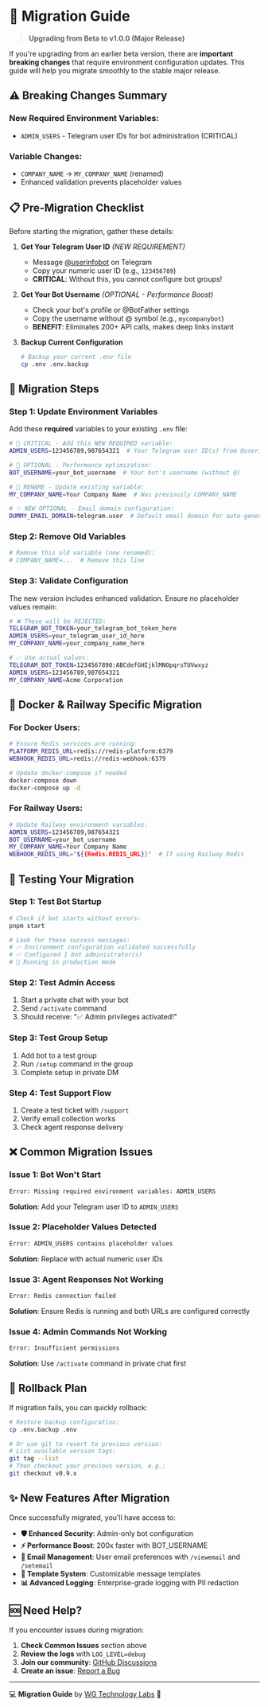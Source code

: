 # 🔄 Migration Guide

> **Upgrading from Beta to v1.0.0 (Major Release)**

If you're upgrading from an earlier beta version, there are **important breaking changes** that require environment configuration updates. This guide will help you migrate smoothly to the stable major release.

## ⚠️ Breaking Changes Summary

### **New Required Environment Variables:**

- `ADMIN_USERS` - Telegram user IDs for bot administration (CRITICAL)

### **Variable Changes:**

- `COMPANY_NAME` → `MY_COMPANY_NAME` (renamed)
- Enhanced validation prevents placeholder values

## 📋 Pre-Migration Checklist

Before starting the migration, gather these details:

1. **Get Your Telegram User ID** *(NEW REQUIREMENT)*
   - Message [@userinfobot](https://t.me/userinfobot) on Telegram
   - Copy your numeric user ID (e.g., `123456789`)
   - **CRITICAL**: Without this, you cannot configure bot groups!

2. **Get Your Bot Username** *(OPTIONAL - Performance Boost)*
   - Check your bot's profile or @BotFather settings
   - Copy the username without @ symbol (e.g., `mycompanybot`)
   - **BENEFIT**: Eliminates 200+ API calls, makes deep links instant

3. **Backup Current Configuration**

   ```bash
   # Backup your current .env file
   cp .env .env.backup
   ```

## 🚀 Migration Steps

### Step 1: Update Environment Variables

Add these **required** variables to your existing `.env` file:

```bash
# 🚨 CRITICAL - Add this NEW REQUIRED variable:
ADMIN_USERS=123456789,987654321  # Your Telegram user ID(s) from @userinfobot

# 🚀 OPTIONAL - Performance optimization:
BOT_USERNAME=your_bot_username  # Your bot's username (without @)

# 🔄 RENAME - Update existing variable:
MY_COMPANY_NAME=Your Company Name  # Was previously COMPANY_NAME

# ✨ NEW OPTIONAL - Email domain configuration:
DUMMY_EMAIL_DOMAIN=telegram.user  # Default email domain for auto-generated emails
```

### Step 2: Remove Old Variables

```bash
# Remove this old variable (now renamed):
# COMPANY_NAME=...  # Remove this line
```

### Step 3: Validate Configuration

The new version includes enhanced validation. Ensure no placeholder values remain:

```bash
# ❌ These will be REJECTED:
TELEGRAM_BOT_TOKEN=your_telegram_bot_token_here
ADMIN_USERS=your_telegram_user_id_here
MY_COMPANY_NAME=your_company_name_here

# ✅ Use actual values:
TELEGRAM_BOT_TOKEN=1234567890:ABCdefGHIjklMNOpqrsTUVwxyz
ADMIN_USERS=123456789,987654321
MY_COMPANY_NAME=Acme Corporation
```

## 🐳 Docker & Railway Specific Migration

### **For Docker Users:**

```bash
# Ensure Redis services are running:
PLATFORM_REDIS_URL=redis://redis-platform:6379
WEBHOOK_REDIS_URL=redis://redis-webhook:6379

# Update docker-compose if needed
docker-compose down
docker-compose up -d
```

### **For Railway Users:**

```bash
# Update Railway environment variables:
ADMIN_USERS=123456789,987654321
BOT_USERNAME=your_bot_username
MY_COMPANY_NAME=Your Company Name
WEBHOOK_REDIS_URL="${{Redis.REDIS_URL}}"  # If using Railway Redis
```

## 🧪 Testing Your Migration

### Step 1: Test Bot Startup

```bash
# Check if bot starts without errors:
pnpm start

# Look for these success messages:
# ✅ Environment configuration validated successfully
# ✅ Configured 1 bot administrator(s)
# 🚀 Running in production mode
```

### Step 2: Test Admin Access

1. Start a private chat with your bot
2. Send `/activate` command
3. Should receive: "✅ Admin privileges activated!"

### Step 3: Test Group Setup

1. Add bot to a test group
2. Run `/setup` command in the group
3. Complete setup in private DM

### Step 4: Test Support Flow

1. Create a test ticket with `/support`
2. Verify email collection works
3. Check agent response delivery

## ❌ Common Migration Issues

### Issue 1: Bot Won't Start

```bash
Error: Missing required environment variables: ADMIN_USERS
```

**Solution**: Add your Telegram user ID to `ADMIN_USERS`

### Issue 2: Placeholder Values Detected

```bash
Error: ADMIN_USERS contains placeholder values
```

**Solution**: Replace with actual numeric user IDs

### Issue 3: Agent Responses Not Working

```bash
Error: Redis connection failed
```

**Solution**: Ensure Redis is running and both URLs are configured correctly

### Issue 4: Admin Commands Not Working

```bash
Error: Insufficient permissions
```

**Solution**: Use `/activate` command in private chat first

## 🔧 Rollback Plan

If migration fails, you can quickly rollback:

```bash
# Restore backup configuration:
cp .env.backup .env

# Or use git to revert to previous version:
# List available version tags:
git tag --list
# Then checkout your previous version, e.g.:
git checkout v0.9.x
```

## ✨ New Features After Migration

Once successfully migrated, you'll have access to:

- **🛡️ Enhanced Security**: Admin-only bot configuration
- **⚡ Performance Boost**: 200x faster with BOT_USERNAME
- **📧 Email Management**: User email preferences with `/viewemail` and `/setemail`
- **🎨 Template System**: Customizable message templates
- **📊 Advanced Logging**: Enterprise-grade logging with PII redaction

## 🆘 Need Help?

If you encounter issues during migration:

1. **Check Common Issues** section above
2. **Review the logs** with `LOG_LEVEL=debug`
3. **Join our community**: [GitHub Discussions](https://github.com/wgtechlabs/unthread-telegram-bot/discussions)
4. **Create an issue**: [Report a Bug](https://github.com/wgtechlabs/unthread-telegram-bot/issues/new/choose)

---

💻 **Migration Guide** by [WG Technology Labs](https://wgtechlabs.com) 🚀